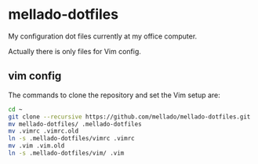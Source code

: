 mellado-dotfiles
================

My configuration dot files currently at my office computer.

Actually there is only files for Vim config.

vim config
----------

The commands to clone the repository and set the Vim setup are:

```bash
cd ~
git clone --recursive https://github.com/mellado/mellado-dotfiles.git
mv mellado-dotfiles/ .mellado-dotfiles
mv .vimrc .vimrc.old
ln -s .mellado-dotfiles/vimrc .vimrc
mv .vim .vim.old
ln -s .mellado-dotfiles/vim/ .vim
```

